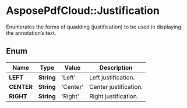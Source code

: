 ﻿# AsposePdfCloud::Justification
Enumerates the forms of quadding (justification) to be used in displaying the annotation’s text.

## Enum
Name | Type | Value | Description
------------ | ------------- | ------------- | -------------
**LEFT** | **String** | 'Left' | Left justification.
**CENTER** | **String** | 'Center' | Center justification.
**RIGHT** | **String** | 'Right' | Right justification.



